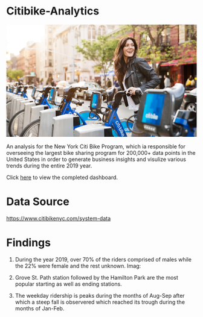 # Citibike-Analytics

![](Images/Image_1.png)

An analysis for the New York Citi Bike Program, which ia responsible for overseeing the largest bike sharing program for 200,000+ data points in the United States in order to generate business insights and visulize various trends during the entire 2019 year. 

Click [here](https://public.tableau.com/profile/aditya.bhatnagar3494#!/vizhome/2019CitiBikeAnalysis/MileageofBikes?publish=yes) to view the completed dashboard.



# Data Source
https://www.citibikenyc.com/system-data

# Findings
1) During the year 2019, over 70% of the riders comprised of males while the 22% were female and the rest unknown.
Imag: 

2) Grove St. Path station followed by the Hamilton Park are the most popular starting as well as ending stations.


3) The weekday ridership is peaks during the months of Aug-Sep after which a steep fall is observered which reached its trough during the months of Jan-Feb. 
